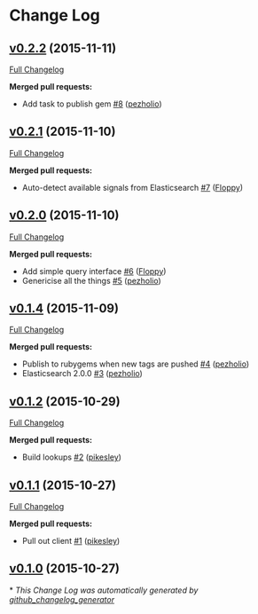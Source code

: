 # Change Log

## [v0.2.2](https://github.com/TheODI-UD2D/blocktrain/tree/v0.2.2) (2015-11-11)
[Full Changelog](https://github.com/TheODI-UD2D/blocktrain/compare/v0.2.1...v0.2.2)

**Merged pull requests:**

- Add task to publish gem [\#8](https://github.com/TheODI-UD2D/blocktrain/pull/8) ([pezholio](https://github.com/pezholio))

## [v0.2.1](https://github.com/TheODI-UD2D/blocktrain/tree/v0.2.1) (2015-11-10)
[Full Changelog](https://github.com/TheODI-UD2D/blocktrain/compare/v0.2.0...v0.2.1)

**Merged pull requests:**

- Auto-detect available signals from Elasticsearch [\#7](https://github.com/TheODI-UD2D/blocktrain/pull/7) ([Floppy](https://github.com/Floppy))

## [v0.2.0](https://github.com/TheODI-UD2D/blocktrain/tree/v0.2.0) (2015-11-10)
[Full Changelog](https://github.com/TheODI-UD2D/blocktrain/compare/v0.1.4...v0.2.0)

**Merged pull requests:**

- Add simple query interface [\#6](https://github.com/TheODI-UD2D/blocktrain/pull/6) ([Floppy](https://github.com/Floppy))
- Genericise all the things [\#5](https://github.com/TheODI-UD2D/blocktrain/pull/5) ([pezholio](https://github.com/pezholio))

## [v0.1.4](https://github.com/TheODI-UD2D/blocktrain/tree/v0.1.4) (2015-11-09)
[Full Changelog](https://github.com/TheODI-UD2D/blocktrain/compare/v0.1.2...v0.1.4)

**Merged pull requests:**

- Publish to rubygems when new tags are pushed [\#4](https://github.com/TheODI-UD2D/blocktrain/pull/4) ([pezholio](https://github.com/pezholio))
- Elasticsearch 2.0.0 [\#3](https://github.com/TheODI-UD2D/blocktrain/pull/3) ([pezholio](https://github.com/pezholio))

## [v0.1.2](https://github.com/TheODI-UD2D/blocktrain/tree/v0.1.2) (2015-10-29)
[Full Changelog](https://github.com/TheODI-UD2D/blocktrain/compare/v0.1.1...v0.1.2)

**Merged pull requests:**

- Build lookups [\#2](https://github.com/TheODI-UD2D/blocktrain/pull/2) ([pikesley](https://github.com/pikesley))

## [v0.1.1](https://github.com/TheODI-UD2D/blocktrain/tree/v0.1.1) (2015-10-27)
[Full Changelog](https://github.com/TheODI-UD2D/blocktrain/compare/v0.1.0...v0.1.1)

**Merged pull requests:**

- Pull out client [\#1](https://github.com/TheODI-UD2D/blocktrain/pull/1) ([pikesley](https://github.com/pikesley))

## [v0.1.0](https://github.com/TheODI-UD2D/blocktrain/tree/v0.1.0) (2015-10-27)


\* *This Change Log was automatically generated by [github_changelog_generator](https://github.com/skywinder/Github-Changelog-Generator)*